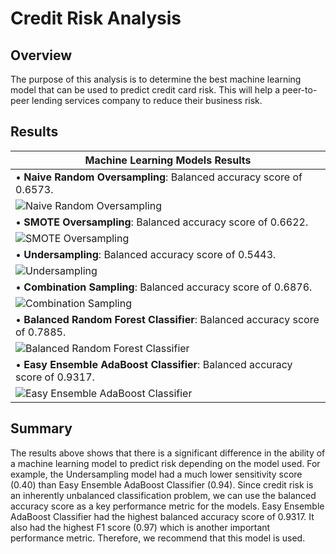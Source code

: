 # Credit Risk Analysis
## Overview
The purpose of this analysis is to determine the best machine learning model that can be used to predict credit card risk. This will help a peer-to-peer lending services company to reduce their business risk.  

## Results
|  Machine Learning Models Results | 
| ------------- | 
|• **Naive Random Oversampling**: Balanced accuracy score of 0.6573.|
| ![Naive Random Oversampling](https://user-images.githubusercontent.com/111667387/209897500-ea635d3e-a406-4995-8880-54fcc35e56f5.jpg)| 
|• **SMOTE Oversampling**: Balanced accuracy score of 0.6622.|
|![SMOTE Oversampling](https://user-images.githubusercontent.com/111667387/209897528-60a04e48-29e3-4d3d-9f7b-58703a66d34a.jpg)| 
|• **Undersampling**: Balanced accuracy score of 0.5443.|
|![Undersampling](https://user-images.githubusercontent.com/111667387/209897551-41f97bf2-c8d3-4fad-83da-98ab32285681.jpg)| 
|• **Combination Sampling**: Balanced accuracy score of 0.6876.|
|![Combination Sampling](https://user-images.githubusercontent.com/111667387/209897559-36249741-d555-4c53-966c-d827b2f04162.jpg)| 
|• **Balanced Random Forest Classifier**: Balanced accuracy score of 0.7885.|
|![Balanced Random Forest Classifier ](https://user-images.githubusercontent.com/111667387/209897565-8df74087-2462-4ed9-8eed-c0ec21ed73a6.jpg)| 
|• **Easy Ensemble AdaBoost Classifier**: Balanced accuracy score of 0.9317.|
|![Easy Ensemble AdaBoost Classifier ](https://user-images.githubusercontent.com/111667387/209897571-4585faf9-6547-4c4d-a262-565414937569.jpg)| 
## Summary
The results above shows that there is a significant difference in the ability of a machine learning model to predict risk depending on the model used. For example, the Undersampling model had a much lower sensitivity score (0.40) than Easy Ensemble AdaBoost Classifier (0.94). Since credit risk is an inherently unbalanced classification problem, we can use the balanced accuracy score as a key performance metric for the models. Easy Ensemble AdaBoost Classifier had the highest balanced accuracy score of 0.9317. It also had the highest F1 score (0.97) which is another important performance metric. Therefore, we recommend that this model is used. 
